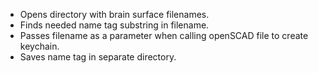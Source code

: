 - Opens directory with brain surface filenames.
- Finds needed name tag substring in filename.
- Passes filename as a parameter when calling openSCAD file to create keychain.
- Saves name tag in separate directory.
